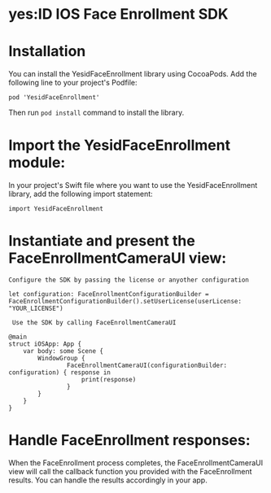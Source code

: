 # yes:ID IOS Face Enrollment SDK

# Installation
You can install the YesidFaceEnrollment library using CocoaPods. Add the following line to your project's Podfile:

`pod 'YesidFaceEnrollment'`

Then run `pod install` command to install the library.

# Import the YesidFaceEnrollment module:

In your project's Swift file where you want to use the YesidFaceEnrollment library, add the following import statement:

```
import YesidFaceEnrollment
```

# Instantiate and present the FaceEnrollmentCameraUI view:

`Configure the SDK by passing the license or anyother configuration`

```
let configuration: FaceEnrollmentConfigurationBuilder = FaceEnrollmentConfigurationBuilder().setUserLicense(userLicense: "YOUR_LICENSE")

```
` Use the SDK by calling FaceEnrollmentCameraUI`
```
@main
struct iOSApp: App {
    var body: some Scene {
        WindowGroup {
                FaceEnrollmentCameraUI(configurationBuilder: configuration) { response in
                    print(response)
                }
        }
    }
}
```

# Handle FaceEnrollment responses:

When the FaceEnrollment process completes, the FaceEnrollmentCameraUI view will call the callback function you provided with the FaceEnrollment results. You can handle the results accordingly in your app.

